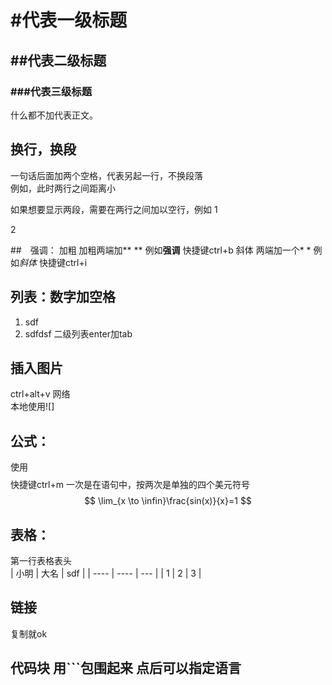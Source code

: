 #  #代表一级标题
## ##代表二级标题 
### ###代表三级标题
什么都不加代表正文。

## 换行，换段
一句话后面加两个空格，代表另起一行，不换段落  
例如，此时两行之间距离小

如果想要显示两段，需要在两行之间加以空行，例如
1

2


##　强调：
加粗 加粗两端加** ** 例如**强调**  快捷键ctrl+b
斜体 两端加一个* * 例如*斜体* 快捷键ctrl+i

## 列表：数字加空格
1. sdf
2. sdfdsf 二级列表enter加tab


## 插入图片   
ctrl+alt+v 网络  
本地使用![]


## 公式：  
使用$$ $$ 快捷键ctrl+m 一次是在语句中，按两次是单独的四个美元符号 
$$
\lim_{x \to \infin}\frac{sin(x)}{x}=1
$$


## 表格：
第一行表格表头  
| 小明 | 大名 | sdf |
| ---- | ---- | --- |
| 1    | 2    | 3   |


## 链接
复制就ok

## 代码块 用```包围起来 点后可以指定语言

```cpp

```
